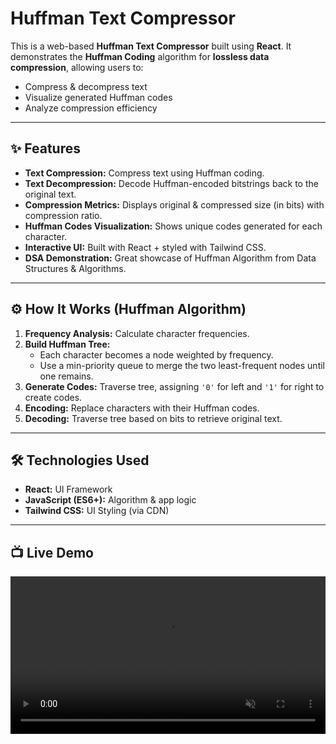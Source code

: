# Huffman Text Compressor 

This is a web-based **Huffman Text Compressor** built using **React**. It demonstrates the **Huffman Coding** algorithm for **lossless data compression**, allowing users to:
- Compress & decompress text
- Visualize generated Huffman codes
- Analyze compression efficiency

---

## ✨ Features
- **Text Compression:** Compress text using Huffman coding.
- **Text Decompression:** Decode Huffman-encoded bitstrings back to the original text.
- **Compression Metrics:** Displays original & compressed size (in bits) with compression ratio.
- **Huffman Codes Visualization:** Shows unique codes generated for each character.
- **Interactive UI:** Built with React + styled with Tailwind CSS.
- **DSA Demonstration:** Great showcase of Huffman Algorithm from Data Structures & Algorithms.

---

## ⚙️ How It Works (Huffman Algorithm)
1. **Frequency Analysis:** Calculate character frequencies.
2. **Build Huffman Tree:**  
   - Each character becomes a node weighted by frequency.  
   - Use a min-priority queue to merge the two least-frequent nodes until one remains.
3. **Generate Codes:** Traverse tree, assigning `'0'` for left and `'1'` for right to create codes.
4. **Encoding:** Replace characters with their Huffman codes.
5. **Decoding:** Traverse tree based on bits to retrieve original text.

---

## 🛠️ Technologies Used
- **React:** UI Framework
- **JavaScript (ES6+):** Algorithm & app logic
- **Tailwind CSS:** UI Styling (via CDN)

---

## 📺 Live Demo

<video controls autoplay loop muted width="100%">
  <source src="https://drive.google.com/file/d/1qsGryRH_pDgMMQYiX5KNJhH1p7OUXQq5/view" type="video/mp4">
  
  [live demo here]
  https://huffman-compression-ten.vercel.app
</video>




## Get Started
To run this project locally, follow these steps:

### Prerequities
- Node.js (LTS version recommended)
- npm or Yarn

### Installation
1. **Clone the respository:**
```bash
git clone https://github.com/Nikhil-Verma-01/Huffman-Compression.git
cd huffman-compression-app
```

2. **Install dependenices:**
```bash
npm install react react-dom # If you're building from scratch and didn't use create-react-app
# If using create-react-app, these are included.
```
Note: Tailwind CSS is included via CDN in ``public/index.html`` for simplicity in this demo, so no separate npm ``install tailwindcss`` is required for basic functionality.

3. **Place the code:**
The entire application's React code is consolidated into a single `` App.js `` file for ease of demonstration in environments that struggle with module imports.

- Create a standard Create React App project:
```bash
npx create-react-app huffman-compressor-react
cd huffman-compressor-react
```

- Replace the content of ``src/App.js `` with the provided consolidated ``App.js`` code.

- Ensure your `` public/index.html`` has the Tailwind CSS CDN link in its <head> section:
```bash
<!-- In public/index.html <head> tag -->
<script src="https://cdn.tailwindcss.com"></script>
```

## Running the Application
1. **Start the development server:**
```bash
npm start
```
2. Open your web browser and navigate to ``html http://localhost:3000`` (or the port indicated in your terminal).

## Usage
1. **Enter Text**: Type or paste any text into the large text area.
2. **Compress:** Click the "Compress Text" button.
    - The "Compressed Output (Bits)" will appear, showing the binary representation.
    - "Original Size" and "Compressed Size" (in bits) will be displayed, along with the "Compression Ratio".
    - The "Huffman Codes Table" will show the unique binary code generated for each character.
3. **Decompress:** Click the "Decompress Text" button.
    - The "Decompressed Output" area will display the original text, verifying the lossless compression.


## Project Sturcture(Conceputal for larger apps)
While this demo consolidates code into ``App.js`` for ease of use in certain environments, a larger, production-ready application would typically follow a modular structure like:

```bash
huffman-compressor/
├── public/
│   └── index.html
├── src/
│   ├── components/         # Reusable UI components (e.g., HuffmanForm.jsx, ResultDisplay.jsx)
│   ├── lib/                # Core algorithm logic (e.g., huffman.js)
│   ├── App.js              # Main application orchestrator
│   └── index.js            # React app entry point
└── package.json
└── README.md
```

This project effectively demonstrates strong Data Structures and Algorithms skills, particularly in tree traversal and priority queues, combined with practical web development for an interactive showcase.